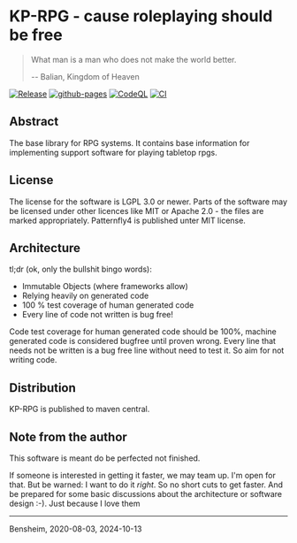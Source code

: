 # KP-RPG - cause roleplaying should be free

> What man is a man who does not make the world better.
>
> -- Balian, Kingdom of Heaven

[![Release](https://github.com/Paladins-Inn/kp-rpg/actions/workflows/release.yml/badge.svg)](https://github.com/Paladins-Inn/kp-rpg/actions/workflows/release.yml)
[![github-pages](https://github.com/Paladins-Inn/kp-rpg/actions/workflows/github-pages.yml/badge.svg)](https://github.com/Paladins-Inn/kp-rpg/actions/workflows/github-pages.yml)
[![CodeQL](https://github.com/Paladins-Inn/kp-rpg/actions/workflows/codeql-analysis.yml/badge.svg)](https://github.com/Paladins-Inn/kp-rpg/actions/workflows/codeql-analysis.yml)
[![CI](https://github.com/Paladins-Inn/kp-rpg/actions/workflows/ci.yml/badge.svg)](https://github.com/Paladins-Inn/kp-rpg/actions/workflows/ci.yml)

## Abstract

The base library for RPG systems. 
It contains base information for implementing support software for playing tabletop rpgs.

## License

The license for the software is LGPL 3.0 or newer.
Parts of the software may be licensed under other licences like MIT or Apache 2.0 - the files are marked appropriately.
Patternfly4 is published unter MIT license.

## Architecture

tl;dr (ok, only the bullshit bingo words):

- Immutable Objects (where frameworks allow)
- Relying heavily on generated code
- 100 % test coverage of human generated code
- Every line of code not written is bug free!

Code test coverage for human generated code should be 100%, machine generated code is considered bugfree until proven wrong.
Every line that needs not be written is a bug free line without need to test it.
So aim for not writing code.

## Distribution

KP-RPG is published to maven central.

## Note from the author

This software is meant do be perfected not finished.

If someone is interested in getting it faster, we may team up.
I'm open for that.
But be warned: I want to do it _right_.
So no short cuts to get faster.
And be prepared for some basic discussions about the architecture or software design :-).
Just because I love them

---
Bensheim, 2020-08-03, 2024-10-13
